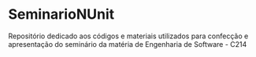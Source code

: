# SeminarioNUnit
Repositório dedicado aos códigos e materiais utilizados para confecção e apresentação do seminário da matéria de Engenharia de Software - C214
